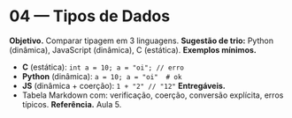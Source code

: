 # 04 — Tipos de Dados
**Objetivo.** Comparar tipagem em 3 linguagens.
**Sugestão de trio:** Python (dinâmica), JavaScript (dinâmica), C (estática).
**Exemplos mínimos.**
- **C** (estática): `int a = 10; a = "oi"; // erro`
- **Python** (dinâmica): `a = 10; a = "oi"  # ok`
- **JS** (dinâmica + coerção): `1 + "2" // "12"`
**Entregáveis.**
- Tabela Markdown com: verificação, coerção, conversão explícita, erros típicos.
**Referência.** Aula 5.
